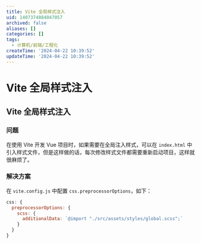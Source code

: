 ```yaml
---
title: Vite 全局样式注入
uid: 1407374884047057
archived: false
aliases: []
categories: []
tags:
  - 计算机/前端/工程化
createTime: '2024-04-22 10:39:52'
updateTime: '2024-04-22 10:39:52'
---
```


# Vite 全局样式注入

## Vite 全局样式注入

### 问题

在使用 Vite 开发 Vue 项目时，如果需要在全局注入样式，可以在 `index.html` 中引入样式文件，但是这样做的话，每次修改样式文件都需要重新启动项目，这样就很麻烦了。

### 解决方案

在 `vite.config.js` 中配置 `css.preprocessorOptions`，如下：

```js
css: {
  preprocessorOptions: {
    scss: {
      additionalData: `@import "./src/assets/styles/global.scss";`
    }
  }
}
```
